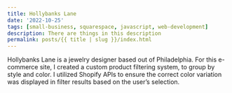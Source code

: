 ```yaml
---
title: Hollybanks Lane
date: '2022-10-25'
tags: [small-business, squarespace, javascript, web-development]
description: There are things in this description
permalink: posts/{{ title | slug }}/index.html
---
```

Hollybanks Lane is a jewelry designer based out of Philadelphia. For this e-commerce site, I created a custom product filtering system, to group by style and color. I utilized Shopify APIs to ensure the correct color variation was displayed in filter results based on the user’s selection. 